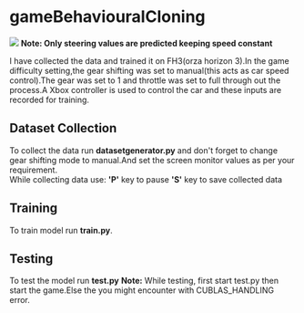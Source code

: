 # gameBehaviouralCloning

![](Driving.gif)
**Note: Only steering values are predicted keeping speed constant**

 I have collected the data and trained it on FH3(orza horizon 3).In the game difficulty setting,the gear shifting was set to manual(this acts as car speed control).The gear was set to 1 and throttle was set to full through out the process.A Xbox controller is used to control the car and these inputs are recorded for training.
 
## Dataset Collection
 To collect the data run **datasetgenerator.py** and don't forget to change gear shifting mode to manual.And set the screen monitor values as per your requirement.\
 While collecting data use:         **'P'** key to pause
                                    **'S'** key to save collected data
## Training 
 To train model run **train.py**.
 
 ## Testing 
 To test the model run **test.py**
 **Note:** While testing, first start test.py  then start the game.Else the you might encounter with CUBLAS_HANDLING error.
                                  
                                    
 

